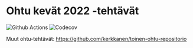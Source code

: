 # Ohtu kevät 2022 -tehtävät

![Github Actions](https://github.com/kerkkanen/ohtu-tehtavat-kevat-2022/workflows/CI/badge.svg)
![Codecov](https://codecov.io/gh/kerkkanen/ohtu-tehtavat-kevat-2022/branch/main/graph/badge.svg?token=L8009YDJK4)

Muut ohtu-tehtävät:
https://github.com/kerkkanen/toinen-ohtu-repositorio
